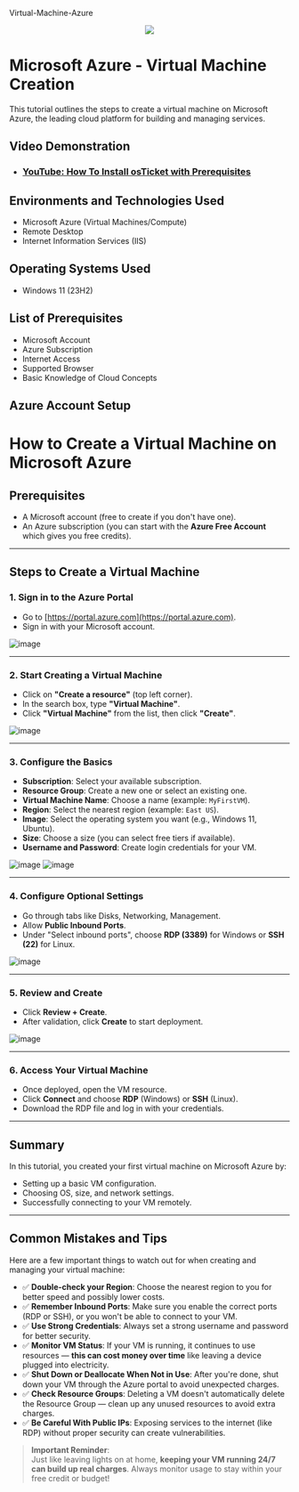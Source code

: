 Virtual-Machine-Azure
<p align="center">
<img src="https://1000logos.net/wp-content/uploads/2021/11/Microsoft-Azure-Logo-2012.png"/>
</p>

<h1>Microsoft Azure - Virtual Machine Creation</h1>
This tutorial outlines the steps to create a virtual machine on Microsoft Azure, the leading cloud platform for building and managing services.<br />


<h2>Video Demonstration</h2>

- ### [YouTube: How To Install osTicket with Prerequisites](https://www.youtube.com)

<h2>Environments and Technologies Used</h2>

- Microsoft Azure (Virtual Machines/Compute)
- Remote Desktop
- Internet Information Services (IIS)

<h2>Operating Systems Used </h2>

- Windows 11</b> (23H2)

<h2>List of Prerequisites</h2>

- Microsoft Account
- Azure Subscription
- Internet Access
- Supported Browser
- Basic Knowledge of Cloud Concepts

<h2>Azure Account Setup</h2>

# How to Create a Virtual Machine on Microsoft Azure

## Prerequisites
- A Microsoft account (free to create if you don't have one).
- An Azure subscription (you can start with the **Azure Free Account** which gives you free credits).

---

## Steps to Create a Virtual Machine

### 1. Sign in to the Azure Portal
- Go to [https://portal.azure.com](https://portal.azure.com).
- Sign in with your Microsoft account.

![image](https://github.com/user-attachments/assets/ec6da248-e082-4793-bdd3-a8220d9a5070)


---

### 2. Start Creating a Virtual Machine
- Click on **"Create a resource"** (top left corner).
- In the search box, type **"Virtual Machine"**.
- Click **"Virtual Machine"** from the list, then click **"Create"**.

![image](https://github.com/user-attachments/assets/0f045baf-31f8-4f8a-8786-caa56596a720)


---

### 3. Configure the Basics
- **Subscription**: Select your available subscription.
- **Resource Group**: Create a new one or select an existing one.
- **Virtual Machine Name**: Choose a name (example: `MyFirstVM`).
- **Region**: Select the nearest region (example: `East US`).
- **Image**: Select the operating system you want (e.g., Windows 11, Ubuntu).
- **Size**: Choose a size (you can select free tiers if available).
- **Username and Password**: Create login credentials for your VM.

![image](https://github.com/user-attachments/assets/efe49249-2c89-4556-91d7-c8eed80765f4)
![image](https://github.com/user-attachments/assets/27a747e6-133a-4059-a0e9-acbd804f3325)


---

### 4. Configure Optional Settings
- Go through tabs like Disks, Networking, Management.
- Allow **Public Inbound Ports**.
- Under "Select inbound ports", choose **RDP (3389)** for Windows or **SSH (22)** for Linux.

![image](https://github.com/user-attachments/assets/741e5359-633e-4ad3-97f0-f369d0a2302d)


---

### 5. Review and Create
- Click **Review + Create**.
- After validation, click **Create** to start deployment.

![image](https://github.com/user-attachments/assets/4b9bfe82-8007-46be-8191-180a8e219bd8)


---

### 6. Access Your Virtual Machine
- Once deployed, open the VM resource.
- Click **Connect** and choose **RDP** (Windows) or **SSH** (Linux).
- Download the RDP file and log in with your credentials.

<!-- IMAGE: Insert screenshot of VM Overview page and Connect button -->

---

## Summary
In this tutorial, you created your first virtual machine on Microsoft Azure by:
- Setting up a basic VM configuration.
- Choosing OS, size, and network settings.
- Successfully connecting to your VM remotely.

---

## Common Mistakes and Tips

Here are a few important things to watch out for when creating and managing your virtual machine:

- ✅ **Double-check your Region**: Choose the nearest region to you for better speed and possibly lower costs.
- ✅ **Remember Inbound Ports**: Make sure you enable the correct ports (RDP or SSH), or you won't be able to connect to your VM.
- ✅ **Use Strong Credentials**: Always set a strong username and password for better security.
- ✅ **Monitor VM Status**: If your VM is running, it continues to use resources — **this can cost money over time** like leaving a device plugged into electricity.
- ✅ **Shut Down or Deallocate When Not in Use**: After you're done, shut down your VM through the Azure portal to avoid unexpected charges.
- ✅ **Check Resource Groups**: Deleting a VM doesn't automatically delete the Resource Group — clean up any unused resources to avoid extra charges.
- ✅ **Be Careful With Public IPs**: Exposing services to the internet (like RDP) without proper security can create vulnerabilities.

> **Important Reminder**:  
> Just like leaving lights on at home, **keeping your VM running 24/7 can build up real charges**. Always monitor usage to stay within your free credit or budget!
